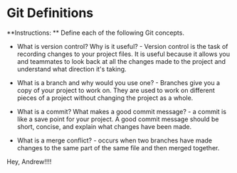 # Git Definitions

**Instructions: ** Define each of the following Git concepts.

* What is version control?  Why is it useful? - Version control is the task of recording changes to your project files. It is useful because it allows you and teammates to look back at all the changes made to the project and understand what direction it's taking.

* What is a branch and why would you use one? - Branches give you a copy of your project to work on. They are used to work on different pieces of a project without changing the project as a whole.

* What is a commit? What makes a good commit message? - a commit is like a save point for your project. A good commit message should be short, concise, and explain what changes have been made.

* What is a merge conflict? - occurs when two branches have made changes to the same part of the same file and then merged together.

Hey, Andrew!!!!